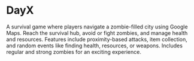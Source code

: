 # DayX
 A survival game where players navigate a zombie-filled city using Google Maps. Reach the survival hub, avoid or fight zombies, and manage health and resources. Features include proximity-based attacks, item collection, and random events like finding health, resources, or weapons. Includes regular and strong zombies for an exciting experience.
